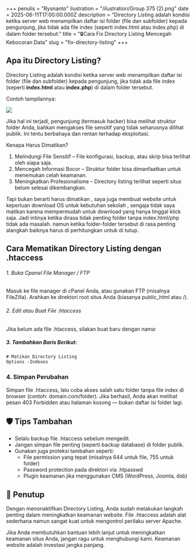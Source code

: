 +++
penulis = "Rysnanto"
ilustration = "/ilustration/Group 375 (2).png"
date = 2025-06-11T17:00:00.000Z
description = "Directory Listing adalah kondisi ketika server web menampilkan daftar isi folder (file dan subfolder) kepada pengunjung, jika tidak ada file index (seperti index.html atau index.php) di dalam folder tersebut."
title = "🔒Cara Fix Directory Listing Mencegah Kebocoran Data"
slug = "fix-directory-listing"
+++

## Apa itu Directory Listing?

Directory Listing adalah kondisi ketika server web menampilkan daftar isi folder (file dan subfolder) kepada pengunjung, jika tidak ada file index (seperti **index.html** atau **index.php**) di dalam folder tersebut.

Contoh tampilannya:

![](</tutorial/Screenshot 2025-06-12 105005.png>)

Jika hal ini terjadi, pengunjung (termasuk hacker) bisa melihat struktur folder Anda, bahkan mengakses file sensitif yang tidak seharusnya dilihat publik. Ini tentu berbahaya dan rentan terhadap eksploitasi.

Kenapa Harus Dimatikan?

1. Melindungi File Sensitif – File konfigurasi, backup, atau skrip bisa terlihat oleh siapa saja.
2. Mencegah Informasi Bocor – Struktur folder bisa dimanfaatkan untuk menemukan celah keamanan.
3. Meningkatkan Profesionalisme – Directory listing terlihat seperti situs belum selesai dikembangkan.

Tapi bukan berarti harus dimatikan , saya juga membuat website untuk keperluan download OS untuk kebutuhan sekolah , sengaja tidak saya matikan karena mempermudah untuk download yang hanya tinggal klick saja. Jadi intinya ketika dirasa tidak penting folder tanpa index.html/php tidak ada masalah. namun ketika folder-folder tersebut di rasa penting alangkah baiknya harus di perhitungkan untuk di tutup.

## Cara Mematikan Directory Listing dengan .htaccess

###### 1. Buka Cpanel File Manager / FTP

Masuk ke file manager di cPanel Anda, atau gunakan FTP (misalnya FileZilla). Arahkan ke direktori root situs Anda (biasanya public\_html atau /).

###### 2. Edit atau Buat File .htaccess

Jika belum ada file .htaccess, silakan buat baru dengan nama:

##### 3. Tambahkan Baris Berikut:

```html
# Matikan Directory Listing
Options -Indexes
```

### 4. Simpan Perubahan

Simpan file .htaccess, lalu coba akses salah satu folder tanpa file index di browser (contoh: domain.com/folder). Jika berhasil, Anda akan melihat pesan 403 Forbidden atau halaman kosong — bukan daftar isi folder lagi.

## 🛡️ Tips Tambahan

* Selalu backup file .htaccess sebelum mengedit.
* Jangan simpan file penting (seperti backup database) di folder publik.
* Gunakan juga proteksi tambahan seperti:
  * File permission yang tepat (misalnya 644 untuk file, 755 untuk folder)
  * Password protection pada direktori via .htpasswd
  * Plugin keamanan jika menggunakan CMS (WordPress, Joomla, dsb)

## 🧩 Penutup

Dengan menonaktifkan Directory Listing, Anda sudah melakukan langkah penting dalam meningkatkan keamanan website. File .htaccess adalah alat sederhana namun sangat kuat untuk mengontrol perilaku server Apache.

Jika Anda membutuhkan bantuan lebih lanjut untuk meningkatkan keamanan situs Anda, jangan ragu untuk menghubungi kami. Keamanan website adalah investasi jangka panjang.
